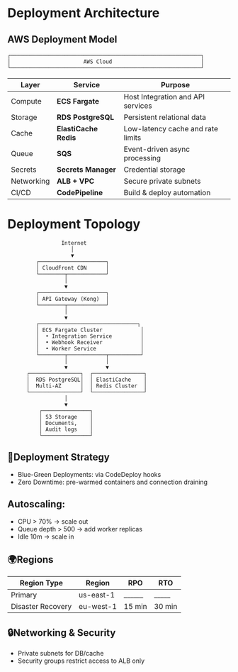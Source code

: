 # Deployment Architecture

## AWS Deployment Model
```text
┌────────────────────────────────────────────────────────────┐
│                       AWS Cloud                            │
└────────────────────────────────────────────────────────────┘
```

| Layer      | Service               | Purpose                           |
| ---------- | --------------------- | --------------------------------- |
| Compute    | **ECS Fargate**       | Host Integration and API services |
| Storage    | **RDS PostgreSQL**    | Persistent relational data        |
| Cache      | **ElastiCache Redis** | Low-latency cache and rate limits |
| Queue      | **SQS**               | Event-driven async processing     |
| Secrets    | **Secrets Manager**   | Credential storage                |
| Networking | **ALB + VPC**         | Secure private subnets            |
| CI/CD      | **CodePipeline**      | Build & deploy automation         |


# Deployment Topology

                     Internet
                        │
                        ▼
             ┌─────────────────────┐
             │ CloudFront CDN      │
             └────────┬────────────┘
                      │
                      ▼
             ┌─────────────────────┐
             │ API Gateway (Kong)  │
             └────────┬────────────┘
                      │
                      ▼
             ┌───────────────────────────────┐
             │ ECS Fargate Cluster            │
             │  • Integration Service         │
             │  • Webhook Receiver            │
             │  • Worker Service              │
             └────────┬────────────┬──────────┘
                      │            │
                      ▼            ▼
          ┌────────────────┐  ┌────────────────┐
          │  RDS PostgreSQL│  │ ElastiCache    │
          │  Multi-AZ      │  │ Redis Cluster  │
          └────────────────┘  └────────────────┘
                      │
                      ▼
              ┌───────────────┐
              │ S3 Storage    │
              │ Documents,    │
              │ Audit logs    │
              └───────────────┘

## 🧭Deployment Strategy

 - Blue-Green Deployments: via CodeDeploy hooks
 - Zero Downtime: pre-warmed containers and connection draining

## Autoscaling:

 - CPU > 70% → scale out
 - Queue depth > 500 → add worker replicas
 - Idle 10m → scale in

## 🌍Regions
| Region Type       | Region    | RPO    | RTO   |
| ----------------- | --------- | ------ | ----- |
| Primary           | us-east-1 | ______ | _____ |
| Disaster Recovery | eu-west-1 | 15 min | 30 min|


## 🔒Networking & Security

 - Private subnets for DB/cache
 - Security groups restrict access to ALB only
